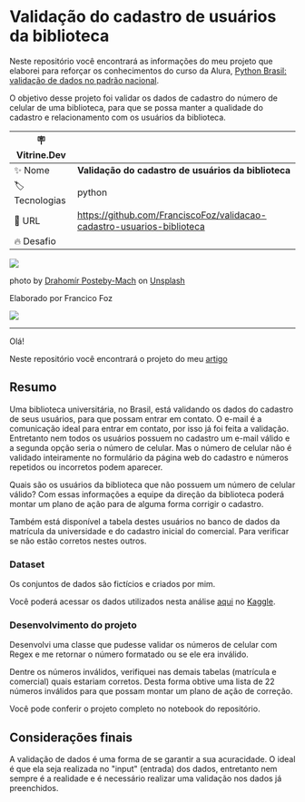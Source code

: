 # Validação do cadastro de usuários da biblioteca

Neste repositório você encontrará as informações do meu projeto que elaborei para reforçar os conhecimentos do curso da Alura, [Python Brasil: validação de dados no padrão nacional](https://www.alura.com.br/curso-online-python-validacao-dados). 

O objetivo desse projeto foi validar os dados de cadastro do número de celular de uma biblioteca, para que se possa manter a qualidade do cadastro e relacionamento com os usuários da biblioteca.



| :placard: Vitrine.Dev |     |
| -------------  | --- |
| :sparkles: Nome        | **Validação do cadastro de usuários da biblioteca**
| :label: Tecnologias | python
| :rocket: URL         | https://github.com/FranciscoFoz/validacao-cadastro-usuarios-biblioteca
| :fire: Desafio     | 

<!-- Inserir imagem com a #vitrinedev ao final do link -->
![](https://images.unsplash.com/photo-1564981797816-1043664bf78d?ixlib=rb-1.2.1&ixid=MnwxMjA3fDB8MHxwaG90by1wYWdlfHx8fGVufDB8fHx8&auto=format&fit=crop&w=774&q=80#vitrinedev)

photo by [Drahomír Posteby-Mach](https://unsplash.com/@postebymach) on [Unsplash](https://unsplash.com/)


Elaborado por Francico Foz

<a href="https://img.shields.io/badge/author-gustavolq-blue.svg)](https://www.linkedin.com/in/francisco-tadeu-foz/" target="_blank"><img src="https://img.shields.io/badge/-LinkedIn-%230077B5?style=for-the-badge&logo=linkedin&logoColor=white" target="_blank"></a>  

---

Olá! 

Neste repositório você encontrará o projeto do meu [artigo](https://franciscofoz.medium.com/validando-dados-de-usu%C3%A1rios-da-biblioteca-com-regex-no-python-792c19c1715f) 


## Resumo
Uma biblioteca universitária, no Brasil, está validando os dados do cadastro de seus usuários, para que possam entrar em contato.
O e-mail é a comunicação ideal para entrar em contato, por isso já foi feita a validação. Entretanto nem todos os usuários possuem no cadastro um e-mail válido e a segunda opção seria o número de celular.
Mas o número de celular não é validado inteiramente no formulário da página web do cadastro e números repetidos ou incorretos podem aparecer. 

Quais são os usuários da biblioteca que não possuem um número de celular válido?
Com essas informações a equipe da direção da biblioteca poderá montar um plano de ação para de alguma forma corrigir o cadastro.

Também está disponível a tabela destes usuários no banco de dados da matrícula da universidade e do cadastro inicial do comercial. Para verificar se não estão corretos nestes outros.

### Dataset

Os conjuntos de dados são fictícios e criados por mim. 

Você poderá acessar os dados utilizados nesta análise [aqui](https://github.com/FranciscoFoz/validacao-cadastro-usuarios-biblioteca/blob/main/Notebook/Validacao_cadastro_usuario_biblioteca.ipynb) no [Kaggle](https://www.kaggle.com/datasets/franciscotadeufoz/validacao-cadastro-usuarios-biblioteca).


### Desenvolvimento do projeto

Desenvolvi uma classe que pudesse validar os números de celular com Regex e me retornar o número formatado ou se ele era inválido.

Dentre os números inválidos, verifiquei nas demais tabelas (matrícula e comercial) quais estariam corretos. 
Desta forma obtive uma lista de 22 números inválidos para que possam montar um plano de ação de correção.

Você pode conferir o projeto completo no notebook do repositório.

## Considerações finais

A validação de dados é uma forma de se garantir a sua acuracidade.
O ideal é que ela seja realizada no "input" (entrada) dos dados, entretanto nem sempre é a realidade e é necessário realizar uma validação nos dados já preenchidos.
